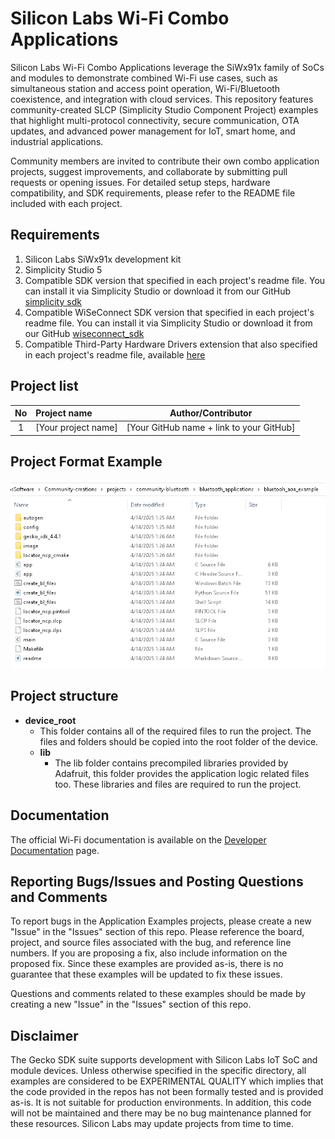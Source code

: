 # Silicon Labs Wi-Fi Combo Applications #

Silicon Labs Wi-Fi Combo Applications leverage the SiWx91x family of SoCs and modules to demonstrate combined Wi-Fi use cases, such as simultaneous station and access point operation, Wi-Fi/Bluetooth coexistence, and integration with cloud services. This repository features community-created SLCP (Simplicity Studio Component Project) examples that highlight multi-protocol connectivity, secure communication, OTA updates, and advanced power management for IoT, smart home, and industrial applications.

Community members are invited to contribute their own combo application projects, suggest improvements, and collaborate by submitting pull requests or opening issues. For detailed setup steps, hardware compatibility, and SDK requirements, please refer to the README file included with each project.

## Requirements ##

1. Silicon Labs SiWx91x development kit
2. Simplicity Studio 5
3. Compatible SDK version that specified in each project's readme file. You can install it via Simplicity Studio or download it from our GitHub [simplicity sdk](https://github.com/SiliconLabs/simplicity_sdk)
4. Compatible WiSeConnect SDK version that specified in each project's readme file. You can install it via Simplicity Studio or download it from our GitHub [wiseconnect_sdk](https://github.com/SiliconLabs/wiseconnect)
5. Compatible Third-Party Hardware Drivers extension that also specified in each project's readme file, available [here](https://github.com/SiliconLabs/third_party_hw_drivers_extension)

## Project list ##

| No | Project name | Author/Contributor |
|:--:|:-------------|:---------------:|
| 1  |[Your project name] | [Your GitHub name + link to your GitHub] |

## Project Format Example ##

![Project Format](../../../resources/project_format.png)

## Project structure ##

* **device_root**
  * This folder contains all of the required files to run the project. The files and folders should be copied into the root folder of the device.
  * **lib**
    * The lib folder contains precompiled libraries provided by Adafruit, this folder provides the application logic related files too. These libraries and files are required to run the project.

## Documentation ##

The official Wi-Fi documentation is available on the [Developer Documentation](https://docs.silabs.com/wiseconnect/latest/wiseconnect-developing-with-wiseconnect-sdk/) page.

## Reporting Bugs/Issues and Posting Questions and Comments ##

To report bugs in the Application Examples projects, please create a new "Issue" in the "Issues" section of this repo. Please reference the board, project, and source files associated with the bug, and reference line numbers. If you are proposing a fix, also include information on the proposed fix. Since these examples are provided as-is, there is no guarantee that these examples will be updated to fix these issues.

Questions and comments related to these examples should be made by creating a new "Issue" in the "Issues" section of this repo.

## Disclaimer ##

The Gecko SDK suite supports development with Silicon Labs IoT SoC and module devices. Unless otherwise specified in the specific directory, all examples are considered to be EXPERIMENTAL QUALITY which implies that the code provided in the repos has not been formally tested and is provided as-is.  It is not suitable for production environments.  In addition, this code will not be maintained and there may be no bug maintenance planned for these resources. Silicon Labs may update projects from time to time.
